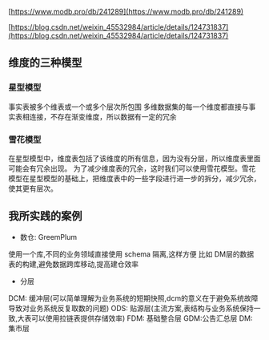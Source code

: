 [https://www.modb.pro/db/241289](https://www.modb.pro/db/241289)

[https://blog.csdn.net/weixin_45532984/article/details/124731837](https://blog.csdn.net/weixin_45532984/article/details/124731837)

## 维度的三种模型
### 星型模型
事实表被多个维表或一个或多个层次所包围
 多维数据集的每一个维度都直接与事实表相连接，不存在渐变维度，所以数据有一定的冗余

### 雪花模型
 在星型模型中，维度表包括了该维度的所有信息，因为没有分层，所以维度表里面可能会有冗余出现。   为了减少维度表的冗余，这时我们可以使用雪花模型。雪花模型在星型模型的基础上，把维度表中的一些字段进行进一步的拆分，减少冗余，使其更有层次。  
## 我所实践的案例

- 数仓: GreemPlum

使用一个库,不同的业务领域直接使用 schema 隔离,这样方便 比如 DM层的数据表的构建,避免数据跨库移动,提高建仓效率

- 分层

DCM: 缓冲层(可以简单理解为业务系统的短期快照,dcm的意义在于避免系统故障导致对业务系统反复取数的问题)
ODS: 贴源层(主流方案,表结构与业务系统保持一致,大表可以使用拉链表提供存储效率)
FDM: 基础整合层
GDM:公告汇总层
DM:  集市层

